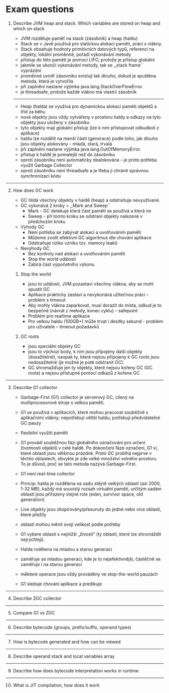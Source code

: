 # Exam questions

1. Describe JVM heap and stack. Which variables are stored on heap and which on stack

    - JVM rozděluje paměť na stack (zásobník) a heap (haldu)
    - Stack se v Javě používá pro statickou alokaci paměti, práci s vlákny.
    - Stack obsahuje hodnoty primitivních datových typů, referencí na objekty, lokální proměnné, pořadí vykonávání metody
    - přístup do této paměti je pomocí LIFO, protože je přístup globální
    - jakmile se ukončí vykonávání metody, tak se ,,stack frame´´ vyprázdní
    - proměnné uvnitř zásovníku existují tak dlouho, dokud je spuštěna metoda, která je vytvořila
    - při zaplnění nastane výjimka java.lang.StackOverFlowError.
    - je threadsafe, protože každé vlákno má vlastní zásobník

    ---

    - Heap (halda) se využívá pro dynamickou alokaci paměti objektů a tříd za běhu
    - nové objekty jsou vždy vytvářeny v prostoru haldy a odkazy na tyto objekty jsou uloženy v zásobníku
    - tyto objekty mají globální přístup (lze k nim přistupovat odkudkoli z aplikace)
    - haldu lze rozdělit na menší části (generace) podle toho, jak dlouho jsou objekty alokovány - mladá, stará, trvalá
    - při zaplnění nastane výjimka java.lang.OutOfMemoryError.
    - přístup k haldě je pomalejší než do zásobníku
    - oproti zásobníku není automaticky dealokována - je proto potřeba využít Garbage Collector
    - oproti zásobníku není threadsafe a je třeba ji chránit správnou synchronizací kódu


---

2. How does GC work

    - GC hlídá všechny objekty v haldě (heap) a odstraňuje nevyužívané.
    - GC vykonává 2 kroky = ,,Mark and Sweep´´
        - Mark - GC detekuje která část paměti se používá a která ne
        - Sweep - při tomto kroku se odstraní objekty nalezené v předchozím kroku
    - Výhody GC
        - Není potřeba se zabývat alokací a uvolňováním paměti
        - Můžeme zvolit efektivní GC algoritmus dle chování aplikace
        - Odstraňuje riziko vzniku tzv. memory leaků
    - Nevýhody GC
        - Bez kontroly nad alokací a uvolňováním paměti
        - Stop the world události
        - Zabírá část výpočetního výkonu

    1. Stop the world
        - jsou to události, JVM pozastaví všechny vlákna, aby se mohl spustit GC
        - Aplikace prakticky zastaví a nevykonává užitečnou práci – problém s timeout
        - Aby mohly vlákna zaparkovat, musí dorazit do místa, odkud je to bezpečné (návrat z metody, konec cyklu) – safepoint
        - Problém pro realtime aplikace
        - Pro velkou haldu (100GB+) může trvat i desítky sekund - problém pro uživatele – timeout požadavků  
  
    2. GC roots
        - jsou speciální objekty GC
        - jsou to výchozí body, k nim jsou připojeny další objekty (dosažitelné), naopak ty, které nejsou připojeny k GC roots jsou nedosažitelné (je možné je poté odstranit GC).
        - GC shromažďuje jen ty objekty, které nejsou kořeny GC (GC roots) a nejsou přístupné pomocí odkazů z kořene GC

---

3. Describe G1 collector

    - Garbage-First (G1) collector je serverový GC, cílený na multiprocesorové stroje s velkou pamětí.
    - G1 se používá v aplikacích, které mohou pracovat souběžně s aplikačními vlákny; nepotřebují věttší haldu; potřebují předvídatelné GC pauzy
    - flexibilní využití paměti
    - G1 provádí souběžnou fázi globálního označování pro určení životnosti objektů v celé haldě. Po dokončení fáze označení, G1 ví, které oblasti jsou většinou prázdné. Proto GC probíhá nejprve v těchto oblastech, obvykle je zde velké množství volného prostoru. To je důvod, proč se tato metoda nazývá Garbage-First. 
    - G1 není real-time collector
    - Princip: halda je rozdělena na sadu stějně velkých oblastí (asi 2000, 1-32 MB), každý má souvislý rozsah virtuální paměti, určitým sadám oblastí jsou přiřazeny stejné role (eden, survivor space, old generation)
    - Live objekty jsou zkopírovány/přesunuty do jedné nebo více oblastí, které přežily
    - oblasti mohou měnit svoji velikost podle potřeby
    - G1 vybere oblasti s nejnižší „živostí“ (ty oblasti, které lze shromáždit nejrychleji).

    - Halda rodělena na mladou a starou generaci
    - zaměřuje se mladou generaci, kde je to nejefektivnější, částěčně se zaměřuje i na starou generaci
    - měkteré operace jsou vždy prováděny ve stop-the-world pauzách
    - G1 sleduje chování aplikace a predikuje 

---

4. Describe ZGC collector

---

5. Compare G1 vs ZGC

---

6. Describe bytecode (groups, prefix/suffix, operand types)

---

7. How is bytecode generated and how can be viewed

---

8. Describe operand stack and local variables array

---

9. Describe how does bytecode interpretation works in runtime

---

10. What is JIT compilation, how does it work

